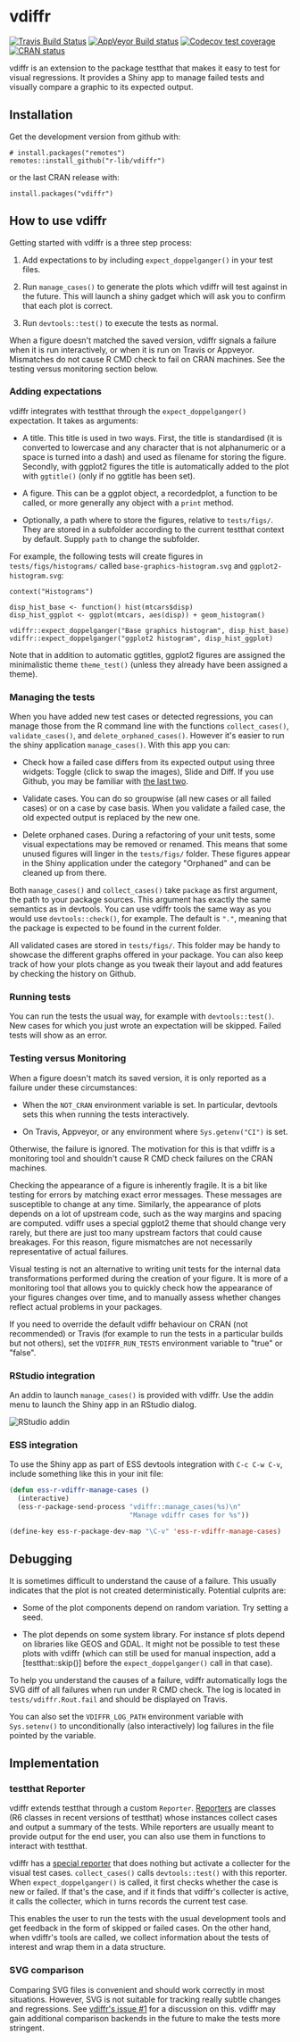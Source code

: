 
# vdiffr

<!-- badges: start -->
[![Travis Build Status](https://travis-ci.org/r-lib/vdiffr.svg?branch=master)](https://travis-ci.org/r-lib/vdiffr)
[![AppVeyor Build status](https://ci.appveyor.com/api/projects/status/github/r-lib/vdiffr?branch=master&svg=true)](https://ci.appveyor.com/project/r-lib/vdiffr)
[![Codecov test coverage](https://codecov.io/gh/r-lib/vdiffr/branch/master/graph/badge.svg)](https://codecov.io/gh/r-lib/vdiffr?branch=master)
[![CRAN status](https://www.r-pkg.org/badges/version/vdiffr)](https://cran.r-project.org/package=vdiffr)
<!-- badges: end -->

vdiffr is an extension to the package testthat that makes it easy to
test for visual regressions. It provides a Shiny app to manage failed
tests and visually compare a graphic to its expected output.


## Installation

Get the development version from github with:

```{r}
# install.packages("remotes")
remotes::install_github("r-lib/vdiffr")
```

or the last CRAN release with:

```{r}
install.packages("vdiffr")
```


## How to use vdiffr

Getting started with vdiffr is a three step process:

1) Add expectations to by including `expect_doppelganger()` in your test files.

1) Run `manage_cases()` to generate the plots which vdiffr will test against in
the future. This will launch a shiny gadget which will ask you to confirm
that each plot is correct.

1) Run `devtools::test()` to execute the tests as normal.

When a figure doesn't matched the saved version, vdiffr signals a failure when it is run interactively, or when it is run on Travis or Appveyor. Mismatches do not cause R CMD check to fail on CRAN machines. See the testing versus monitoring section below.


### Adding expectations

vdiffr integrates with testthat through the `expect_doppelganger()`
expectation. It takes as arguments:

- A title. This title is used in two ways. First, the title is
  standardised (it is converted to lowercase and any character that is
  not alphanumeric or a space is turned into a dash) and used as
  filename for storing the figure. Secondly, with ggplot2 figures the
  title is automatically added to the plot with `ggtitle()` (only if
  no ggtitle has been set).

- A figure. This can be a ggplot object, a recordedplot, a function to
  be called, or more generally any object with a `print` method.

- Optionally, a path where to store the figures, relative to
  `tests/figs/`. They are stored in a subfolder according to the
  current testthat context by default. Supply `path` to change the
  subfolder.

For example, the following tests will create figures in
`tests/figs/histograms/` called `base-graphics-histogram.svg` and
`ggplot2-histogram.svg`:

```{r}
context("Histograms")

disp_hist_base <- function() hist(mtcars$disp)
disp_hist_ggplot <- ggplot(mtcars, aes(disp)) + geom_histogram()

vdiffr::expect_doppelganger("Base graphics histogram", disp_hist_base)
vdiffr::expect_doppelganger("ggplot2 histogram", disp_hist_ggplot)
```

Note that in addition to automatic ggtitles, ggplot2 figures are
assigned the minimalistic theme `theme_test()` (unless they already
have been assigned a theme).


### Managing the tests

When you have added new test cases or detected regressions, you can
manage those from the R command line with the functions
`collect_cases()`, `validate_cases()`, and `delete_orphaned_cases()`.
However it's easier to run the shiny application `manage_cases()`.
With this app you can:

- Check how a failed case differs from its expected output using three
  widgets: Toggle (click to swap the images), Slide and Diff. If you
  use Github, you may be familiar with [the last two](https://github.com/blog/817-behold-image-view-modes).

- Validate cases. You can do so groupwise (all new cases or all failed
  cases) or on a case by case basis. When you validate a failed case,
  the old expected output is replaced by the new one.

- Delete orphaned cases. During a refactoring of your unit tests, some
  visual expectations may be removed or renamed. This means that some
  unused figures will linger in the `tests/figs/` folder. These
  figures appear in the Shiny application under the category
  "Orphaned" and can be cleaned up from there.

Both `manage_cases()` and `collect_cases()` take `package` as first
argument, the path to your package sources. This argument has exactly
the same semantics as in devtools. You can use vdiffr tools the same
way as you would use `devtools::check()`, for example. The default is
`"."`, meaning that the package is expected to be found in the current
folder.

All validated cases are stored in `tests/figs/`. This folder may be
handy to showcase the different graphs offered in your package. You
can also keep track of how your plots change as you tweak their layout
and add features by checking the history on Github.


### Running tests

You can run the tests the usual way, for example with
`devtools::test()`. New cases for which you just wrote an expectation
will be skipped. Failed tests will show as an error.


### Testing versus Monitoring

When a figure doesn't match its saved version, it is only reported as a failure under these circumstances:

- When the `NOT_CRAN` environment variable is set. In particular, devtools sets this when running the tests interactively.

- On Travis, Appveyor, or any environment where `Sys.getenv("CI")` is set.

Otherwise, the failure is ignored. The motivation for this is that vdiffr is a monitoring tool and shouldn't cause R CMD check failures on the CRAN machines.

Checking the appearance of a figure is inherently fragile. It is a bit like testing for errors by matching exact error messages. These messages are susceptible to change at any time. Similarly, the appearance of plots depends on a lot of upstream code, such as the way margins and spacing are computed. vdiffr uses a special ggplot2 theme that should change very rarely, but there are just too many upstream factors that could cause breakages. For this reason, figure mismatches are not necessarily representative of actual failures.

Visual testing is not an alternative to writing unit tests for the internal data transformations performed during the creation of your figure. It is more of a monitoring tool that allows you to quickly check how the appearance of your figures changes over time, and to manually assess whether changes reflect actual problems in your packages.

If you need to override the default vdiffr behaviour on CRAN (not recommended) or Travis (for example to run the tests in a particular builds but not others), set the `VDIFFR_RUN_TESTS` environment variable to "true" or "false".


### RStudio integration

An addin to launch `manage_cases()` is provided with vdiffr. Use the
addin menu to launch the Shiny app in an RStudio dialog.

![RStudio addin](https://raw.githubusercontent.com/r-lib/vdiffr/readme/rstudio-vdiffr.png)


### ESS integration

To use the Shiny app as part of ESS devtools integration with `C-c C-w
C-v`, include something like this in your init file:

```lisp
(defun ess-r-vdiffr-manage-cases ()
  (interactive)
  (ess-r-package-send-process "vdiffr::manage_cases(%s)\n"
                              "Manage vdiffr cases for %s"))

(define-key ess-r-package-dev-map "\C-v" 'ess-r-vdiffr-manage-cases)
```


## Debugging

It is sometimes difficult to understand the cause of a failure.  This usually indicates that the plot is not created deterministically. Potential culprits are:

* Some of the plot components depend on random variation. Try setting a seed.

* The plot depends on some system library. For instance sf plots depend on libraries like GEOS and GDAL. It might not be possible to test these plots with vdiffr (which can still be used for manual inspection, add a [testthat::skip()] before the `expect_doppelganger()` call in that case).

To help you understand the causes of a failure, vdiffr automatically logs the SVG diff of all failures when run under R CMD check. The log is located in `tests/vdiffr.Rout.fail` and should be displayed on Travis.

You can also set the `VDIFFR_LOG_PATH` environment variable with `Sys.setenv()` to unconditionally (also interactively) log failures in the file pointed by the variable.


## Implementation

### testthat Reporter

vdiffr extends testthat through a custom `Reporter`.
[Reporters](https://github.com/hadley/testthat/blob/master/R/reporter.R)
are classes (R6 classes in recent versions of testthat) whose
instances collect cases and output a summary of the tests. While
reporters are usually meant to provide output for the end user, you
can also use them in functions to interact with testthat.

vdiffr has a
[special reporter](https://github.com/r-lib/vdiffr/blob/master/R/testthat-reporter.R)
that does nothing but activate a collecter for the visual test
cases. `collect_cases()` calls `devtools::test()` with this
reporter. When `expect_doppelganger()` is called, it first checks
whether the case is new or failed. If that's the case, and if it finds
that vdiffr's collecter is active, it calls the collecter, which in
turns records the current test case.

This enables the user to run the tests with the usual development
tools and get feedback in the form of skipped or failed cases. On the
other hand, when vdiffr's tools are called, we collect information
about the tests of interest and wrap them in a data structure.


### SVG comparison

Comparing SVG files is convenient and should work correctly in most
situations. However, SVG is not suitable for tracking really subtle
changes and regressions. See
[vdiffr's issue #1](https://github.com/r-lib/vdiffr/issues/1) for a
discussion on this. vdiffr may gain additional comparison backends in
the future to make the tests more stringent.

